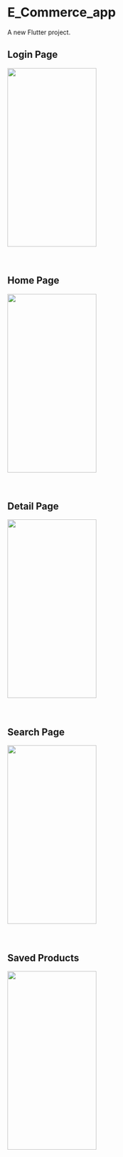 # E_Commerce_app

A new Flutter project.

## Login Page
<img src="https://user-images.githubusercontent.com/105160971/178709294-0abed421-9a12-4990-9621-4687a1936575.jpeg" width="200" height="400" />
<br>
<br>
<br>


## Home Page
<img src="https://user-images.githubusercontent.com/105160971/178709762-d09f2e60-4630-40e5-982d-9341f4881fa1.jpeg" width="200" height="400" />
<br>
<br>
<br>

## Detail Page
<img src="https://user-images.githubusercontent.com/105160971/178709788-141fb3c7-5588-4159-9739-b3b6ee071cd3.jpeg" width="200" height="400" />

<br>
<br>
<br>

## Search Page
<img src="https://user-images.githubusercontent.com/105160971/178709806-b4964125-5c72-4510-8b0e-18f59eea8edd.jpeg" width="200" height="400" />

<br>
<br>
<br>


## Saved Products
<img src="https://user-images.githubusercontent.com/105160971/178709857-2ee12837-a2b6-492f-8608-9bae3d398f26.jpeg" width="200" height="400" />

<br>
<br>


